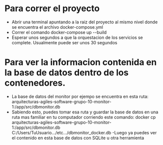 # Para correr el proyecto

- Abrir una terminal apuntando a la raiz del proyecto al mismo nivel donde se encuentra el archivo docker-compose.yml
- Correr el comando docker-compose up --build
- Esperar unos segundos a que la orquestacion de los servicios se complete. Usualmente puede ser unos 30 segundos

# Para ver la informacion contenida en la base de datos dentro de los contenedores.

- La base de datos del monitor por ejempo se encuentra en esta ruta: arquitecturas-agiles-software-grupo-10-monitor-1:/app/src/dbmonitor.db
- Sabiendo esto, puedes tomar esa ruta y guardar la base de datos en una ruta mas familiar en tu computador corriendo este comando: docker cp arquitecturas-agiles-software-grupo-10-monitor-1:/app/src/dbmonitor.db C:/Users/TuUsuario.../etc.../dbmonitor_docker.db
  -Luego ya puedes ver el contenido en esta base de datos con SQLite u otra herramienta
